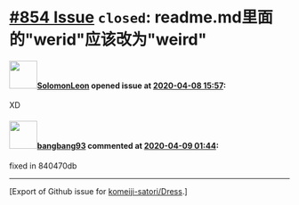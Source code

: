 # [\#854 Issue](https://github.com/komeiji-satori/Dress/issues/854) `closed`: readme.md里面的"werid"应该改为"weird"

#### <img src="https://avatars.githubusercontent.com/u/20776590?u=06fec5c4b342001761f8cb30268cf831993a8ae2&v=4" width="50">[SolomonLeon](https://github.com/SolomonLeon) opened issue at [2020-04-08 15:57](https://github.com/komeiji-satori/Dress/issues/854):

XD

#### <img src="https://avatars.githubusercontent.com/u/3430784?v=4" width="50">[bangbang93](https://github.com/bangbang93) commented at [2020-04-09 01:44](https://github.com/komeiji-satori/Dress/issues/854#issuecomment-611281349):

fixed in 840470db


-------------------------------------------------------------------------------



[Export of Github issue for [komeiji-satori/Dress](https://github.com/komeiji-satori/Dress).]
